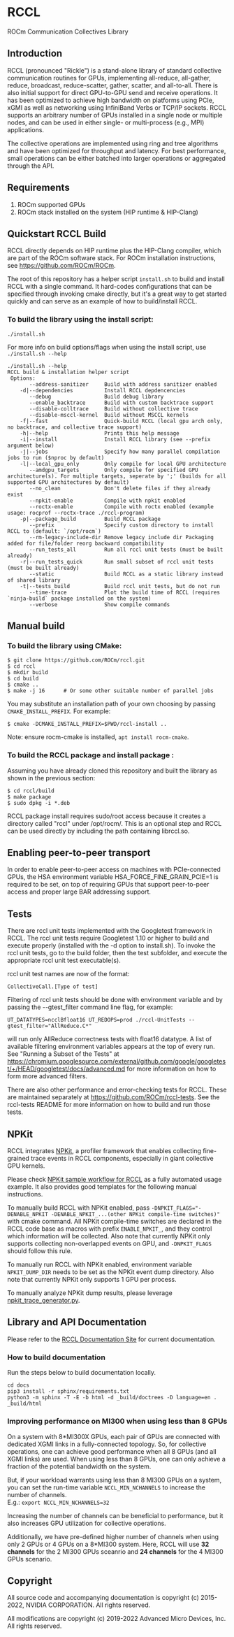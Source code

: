 # RCCL

ROCm Communication Collectives Library

## Introduction

RCCL (pronounced "Rickle") is a stand-alone library of standard collective communication routines for GPUs, implementing all-reduce, all-gather, reduce, broadcast, reduce-scatter, gather, scatter, and all-to-all. There is also initial support for direct GPU-to-GPU send and receive operations.  It has been optimized to achieve high bandwidth on platforms using PCIe, xGMI as well as networking using InfiniBand Verbs or TCP/IP sockets. RCCL supports an arbitrary number of GPUs installed in a single node or multiple nodes, and can be used in either single- or multi-process (e.g., MPI) applications.

The collective operations are implemented using ring and tree algorithms and have been optimized for throughput and latency. For best performance, small operations can be either batched into larger operations or aggregated through the API.

## Requirements

1. ROCm supported GPUs
2. ROCm stack installed on the system (HIP runtime & HIP-Clang)

## Quickstart RCCL Build

RCCL directly depends on HIP runtime plus the HIP-Clang compiler, which are part of the ROCm software stack.
For ROCm installation instructions, see https://github.com/ROCm/ROCm.

The root of this repository has a helper script `install.sh` to build and install RCCL with a single command. It hard-codes configurations that can be specified through invoking cmake directly, but it's a great way to get started quickly and can serve as an example of how to build/install RCCL.

### To build the library using the install script:

```shell
./install.sh
```

For more info on build options/flags when using the install script, use `./install.sh --help`
```shell
./install.sh --help
RCCL build & installation helper script
 Options:
       --address-sanitizer     Build with address sanitizer enabled
    -d|--dependencies          Install RCCL depdencencies
       --debug                 Build debug library
       --enable_backtrace      Build with custom backtrace support
       --disable-colltrace     Build without collective trace
       --disable-msccl-kernel  Build without MSCCL kernels
    -f|--fast                  Quick-build RCCL (local gpu arch only, no backtrace, and collective trace support)
    -h|--help                  Prints this help message
    -i|--install               Install RCCL library (see --prefix argument below)
    -j|--jobs                  Specify how many parallel compilation jobs to run ($nproc by default)
    -l|--local_gpu_only        Only compile for local GPU architecture
       --amdgpu_targets        Only compile for specified GPU architecture(s). For multiple targets, seperate by ';' (builds for all supported GPU architectures by default)
       --no_clean              Don't delete files if they already exist
       --npkit-enable          Compile with npkit enabled
       --roctx-enable          Compile with roctx enabled (example usage: rocprof --roctx-trace ./rccl-program)
    -p|--package_build         Build RCCL package
       --prefix                Specify custom directory to install RCCL to (default: `/opt/rocm`)
       --rm-legacy-include-dir Remove legacy include dir Packaging added for file/folder reorg backward compatibility
       --run_tests_all         Run all rccl unit tests (must be built already)
    -r|--run_tests_quick       Run small subset of rccl unit tests (must be built already)
       --static                Build RCCL as a static library instead of shared library
    -t|--tests_build           Build rccl unit tests, but do not run
       --time-trace            Plot the build time of RCCL (requires `ninja-build` package installed on the system)
       --verbose               Show compile commands
```

## Manual build

### To build the library using CMake:

```shell
$ git clone https://github.com/ROCm/rccl.git
$ cd rccl
$ mkdir build
$ cd build
$ cmake ..
$ make -j 16      # Or some other suitable number of parallel jobs
```
You may substitute an installation path of your own choosing by passing `CMAKE_INSTALL_PREFIX`. For example:
```shell
$ cmake -DCMAKE_INSTALL_PREFIX=$PWD/rccl-install ..
```
Note: ensure rocm-cmake is installed, `apt install rocm-cmake`.

### To build the RCCL package and install package :

Assuming you have already cloned this repository and built the library as shown in the previous section:

```shell
$ cd rccl/build
$ make package
$ sudo dpkg -i *.deb
```

RCCL package install requires sudo/root access because it creates a directory called "rccl" under /opt/rocm/. This is an optional step and RCCL can be used directly by including the path containing librccl.so.

## Enabling peer-to-peer transport

In order to enable peer-to-peer access on machines with PCIe-connected GPUs, the HSA environment variable HSA_FORCE_FINE_GRAIN_PCIE=1 is required to be set, on top of requiring GPUs that support peer-to-peer access and proper large BAR addressing support.

## Tests

There are rccl unit tests implemented with the Googletest framework in RCCL.  The rccl unit tests require Googletest 1.10 or higher to build and execute properly (installed with the -d option to install.sh).
To invoke the rccl unit tests, go to the build folder, then the test subfolder, and execute the appropriate rccl unit test executable(s).

rccl unit test names are now of the format:

    CollectiveCall.[Type of test]

Filtering of rccl unit tests should be done with environment variable and by passing the --gtest_filter command line flag, for example:

```shell
UT_DATATYPES=ncclBfloat16 UT_REDOPS=prod ./rccl-UnitTests --gtest_filter="AllReduce.C*"
```
will run only AllReduce correctness tests with float16 datatype. A list of available filtering environment variables appears at the top of every run. See "Running a Subset of the Tests" at https://chromium.googlesource.com/external/github.com/google/googletest/+/HEAD/googletest/docs/advanced.md for more information on how to form more advanced filters.


There are also other performance and error-checking tests for RCCL.  These are maintained separately at https://github.com/ROCm/rccl-tests.
See the rccl-tests README for more information on how to build and run those tests.

## NPKit

RCCL integrates [NPKit](https://github.com/microsoft/npkit), a profiler framework that enables collecting fine-grained trace events in RCCL components, especially in giant collective GPU kernels.

Please check [NPKit sample workflow for RCCL](https://github.com/microsoft/NPKit/tree/main/rccl_samples) as a fully automated usage example. It also provides good templates for the following manual instructions.

To manually build RCCL with NPKit enabled, pass `-DNPKIT_FLAGS="-DENABLE_NPKIT -DENABLE_NPKIT_...(other NPKit compile-time switches)"` with cmake command. All NPKit compile-time switches are declared in the RCCL code base as macros with prefix `ENABLE_NPKIT_`, and they control which information will be collected. Also note that currently NPKit only supports collecting non-overlapped events on GPU, and `-DNPKIT_FLAGS` should follow this rule.

To manually run RCCL with NPKit enabled, environment variable `NPKIT_DUMP_DIR` needs to be set as the NPKit event dump directory. Also note that currently NPKit only supports 1 GPU per process.

To manually analyze NPKit dump results, please leverage [npkit_trace_generator.py](https://github.com/microsoft/NPKit/blob/main/rccl_samples/npkit_trace_generator.py).

## Library and API Documentation

Please refer to the [RCCL Documentation Site](https://rocm.docs.amd.com/projects/rccl/en/latest/) for current documentation.

### How to build documentation

Run the steps below to build documentation locally.

```shell
cd docs
pip3 install -r sphinx/requirements.txt
python3 -m sphinx -T -E -b html -d _build/doctrees -D language=en . _build/html
```

### Improving performance on MI300 when using less than 8 GPUs

On a system with 8\*MI300X GPUs, each pair of GPUs are connected with dedicated XGMI links in a fully-connected topology. So, for collective operations, one can achieve good performance when all 8 GPUs (and all XGMI links) are used. When using less than 8 GPUs, one can only achieve a fraction of the potential bandwidth on the system.

But, if your workload warrants using less than 8 MI300 GPUs on a system, you can set the run-time variable `NCCL_MIN_NCHANNELS` to increase the number of channels.\
E.g.: `export NCCL_MIN_NCHANNELS=32`

Increasing the number of channels can be beneficial to performance, but it also increases GPU utilization for collective operations.

Additionally, we have pre-defined higher number of channels when using only 2 GPUs or 4 GPUs on a 8\*MI300 system. Here, RCCL will use **32 channels** for the 2 MI300 GPUs sceanrio and **24 channels** for the 4 MI300 GPUs scenario.

## Copyright

All source code and accompanying documentation is copyright (c) 2015-2022, NVIDIA CORPORATION. All rights reserved.

All modifications are copyright (c) 2019-2022 Advanced Micro Devices, Inc. All rights reserved.
